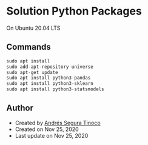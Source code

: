 # Solution Python Packages
On Ubuntu 20.04 LTS

## Commands
```python
sudo apt install
sudo add-apt-repository universe
sudo apt-get update
sudo apt install python3-pandas
sudo apt install python3-sklearn
sudo apt install python3-statsmodels
```

## Author
- Created by <a href="https://github.com/ansegura7">Andrés Segura Tinoco</a>
- Created on Nov 25, 2020
- Last update on Nov 25, 2020
